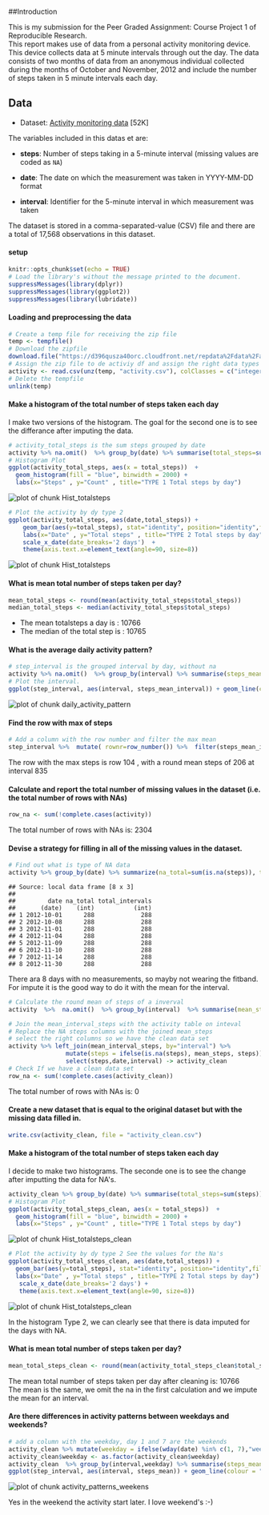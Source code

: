 ##Introduction

This is my submission for the Peer Graded Assignment:  Course Project 1 of Reproducible Research.  
This report makes use of data from a personal activity monitoring device. This device collects data at 5 minute intervals through out the day. The data consists of two months of data from an anonymous individual collected during the months of October and November, 2012 and include the number of steps taken in 5 minute intervals each day.

## Data


+ Dataset: [Activity monitoring data](https://d396qusza40orc.cloudfront.net/repdata%2Fdata%2Factivity.zip) [52K]

The variables included in this datas  et are:

+ **steps**: Number of steps taking in a 5-minute interval (missing values are coded as `NA`)

+ **date**: The date on which the measurement was taken in YYYY-MM-DD  format

+ **interval**: Identifier for the 5-minute interval in which
    measurement was taken

The dataset is stored in a comma-separated-value (CSV) file and there are a total of 17,568 observations in this dataset.  


#### setup

```r
knitr::opts_chunk$set(echo = TRUE)
# Load the library's without the message printed to the document.
suppressMessages(library(dplyr))
suppressMessages(library(ggplot2))
suppressMessages(library(lubridate))
```

#### Loading and preprocessing the data



```r
# Create a temp file for receiving the zip file
temp <- tempfile()
# Download the zipfile
download.file("https://d396qusza40orc.cloudfront.net/repdata%2Fdata%2Factivity.zip",temp)
# Assign the zip file to de activiy df and assign the right data types
activity <- read.csv(unz(temp, "activity.csv"), colClasses = c("integer","Date","integer") ,  stringsAsFactors = TRUE)
# Delete the tempfile
unlink(temp)
```



#### Make a histogram of the total number of steps taken each day
I make two versions of the histogram. The goal for the second one is to see the differance after imputing the data.

```r
# activity_total_steps is the sum steps grouped by date
activity %>% na.omit()  %>% group_by(date) %>% summarise(total_steps=sum(steps)) -> activity_total_steps
# Histogram Plot
ggplot(activity_total_steps, aes(x = total_steps))  + 
  geom_histogram(fill = "blue", binwidth = 2000) +
  labs(x="Steps" , y="Count" , title="TYPE 1 Total steps by day") 
```

![plot of chunk Hist_totalsteps](figure/Hist_totalsteps-1.png)

```r
# Plot the activity by dy type 2
ggplot(activity_total_steps, aes(date,total_steps)) + 
    geom_bar(aes(y=total_steps), stat="identity", position="identity",fill="blue") + 
    labs(x="Date" , y="Total steps" , title="TYPE 2 Total steps by day") +
    scale_x_date(date_breaks='2 days')  +
    theme(axis.text.x=element_text(angle=90, size=8)) 
```

![plot of chunk Hist_totalsteps](figure/Hist_totalsteps-2.png)

#### What is mean total number of steps taken per day?


```r
mean_total_steps <- round(mean(activity_total_steps$total_steps))
median_total_steps <- median(activity_total_steps$total_steps) 
```

+ The mean totalsteps a day is    : 10766 
+ The median of the total step is : 10765 
  
    

#### What is the average daily activity pattern?


```r
# step_interval is the grouped interval by day, without na
activity %>% na.omit()  %>% group_by(interval) %>% summarise(steps_mean_interval=mean(steps)) -> step_interval
# Plot the interval.
ggplot(step_interval, aes(interval, steps_mean_interval)) + geom_line(colour = "blue") + labs( title="Average number of steps over all days by interval",x="5-minute interval" , y="Number of steps") 
```

![plot of chunk daily_activity_pattern](figure/daily_activity_pattern-1.png)

#### Find the row with max of steps

```r
# Add a column with the row number and filter the max mean
step_interval %>%  mutate( rownr=row_number()) %>%  filter(steps_mean_interval == max(steps_mean_interval) ) -> row_with_max
```
The row with the max steps is row 104 , with a round mean steps of 206 at interval 835 

#### Calculate and report the total number of missing values in the dataset (i.e. the total number of rows with NAs)

```r
row_na <- sum(!complete.cases(activity))
```
The total  number of rows with NAs is: 2304 
  
#### Devise a strategy for filling in all of the missing values in the dataset. 


```r
# Find out what is type of NA data
activity %>% group_by(date) %>% summarize(na_total=sum(is.na(steps)), total_intervals=n()) %>% filter(na_total != 0 )
```

```
## Source: local data frame [8 x 3]
## 
##         date na_total total_intervals
##       (date)    (int)           (int)
## 1 2012-10-01      288             288
## 2 2012-10-08      288             288
## 3 2012-11-01      288             288
## 4 2012-11-04      288             288
## 5 2012-11-09      288             288
## 6 2012-11-10      288             288
## 7 2012-11-14      288             288
## 8 2012-11-30      288             288
```
There ara 8 days with no measurements, so mayby not wearing the fitband. For impute it is the good way to do it with the mean for the interval.



```r
# Calculate the round mean of steps of a inverval
activity  %>%  na.omit()  %>% group_by(interval)  %>% summarise(mean_steps=round(mean(steps))) -> mean_interval_steps

# Join the mean_interval_steps with the activity table on inteval
# Replace the NA steps columns with the joined mean_steps
# select the right columns so we have the clean data set
activity %>% left_join(mean_interval_steps, by="interval") %>%
                mutate(steps = ifelse(is.na(steps), mean_steps, steps)) %>%
                select(steps,date,interval) -> activity_clean
# Check If we have a clean data set
row_na <- sum(!complete.cases(activity_clean))
```
The total  number of rows with NAs is: 0  
  
#### Create a new dataset that is equal to the original dataset but with the missing data filled in.

```r
write.csv(activity_clean, file = "activity_clean.csv")
```



#### Make a histogram of the total number of steps taken each day 
I decide to make two histograms. The seconde one is to see the change after imputting the data for NA's.


```r
activity_clean %>% group_by(date) %>% summarise(total_steps=sum(steps)) -> activity_total_steps_clean
# Histogram Plot
ggplot(activity_total_steps_clean, aes(x = total_steps))  + 
  geom_histogram(fill = "blue", binwidth = 2000) +
  labs(x="Steps" , y="Count" , title="TYPE 1 Total steps by day") 
```

![plot of chunk Hist_totalsteps_clean](figure/Hist_totalsteps_clean-1.png)

```r
# Plot the activity by dy type 2 See the values for the Na's
ggplot(activity_total_steps_clean, aes(date,total_steps)) + 
  geom_bar(aes(y=total_steps), stat="identity", position="identity",fill="blue") + 
  labs(x="Date" , y="Total steps" , title="TYPE 2 Total steps by day") +
   scale_x_date(date_breaks='2 days') +
   theme(axis.text.x=element_text(angle=90, size=8)) 
```

![plot of chunk Hist_totalsteps_clean](figure/Hist_totalsteps_clean-2.png)

In the histogram Type 2, we can clearly see that there is data imputed for the days with NA.  


#### What is mean total number of steps taken per day?


```r
mean_total_steps_clean <- round(mean(activity_total_steps_clean$total_steps))
```

The mean total number of steps taken per day after cleaning is: 10766  
The mean is the same, we omit the na in the first calculation and we impute the mean for an interval.

#### Are there differences in activity patterns between weekdays and weekends?


```r
# add a column with the weekday, day 1 and 7 are the weekends
activity_clean %>% mutate(weekday = ifelse(wday(date) %in% c(1, 7),"weekend","weekdays")) -> activity_clean
activity_clean$weekday <- as.factor(activity_clean$weekday)  
activity_clean  %>% group_by(interval,weekday) %>% summarise(steps_mean=mean(steps)) -> step_interval
ggplot(step_interval, aes(interval, steps_mean)) + geom_line(colour = "blue") + facet_grid(weekday ~ .) + labs( title="Average number of steps over all days by interval for weekdays and weekend",x="5-minute interval" , y="Number of steps") 
```

![plot of chunk activity_patterns_weekens](figure/activity_patterns_weekens-1.png)
  
Yes in the weekend the activity start later. I love weekend's :-)


